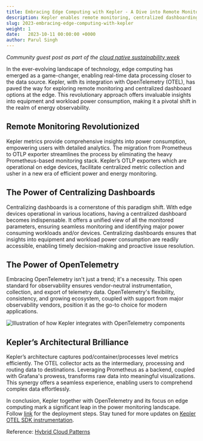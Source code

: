 ```yaml
---
title: Embracing Edge Computing with Kepler - A Dive into Remote Monitoring, Centralized Dashboarding, and Visualization
description: Kepler enables remote monitoring, centralized dashboarding, and visualization of energy consumption, revolutionizing energy observability at edge.
slug: 2023-embracing-edge-computing-with-kepler
weight: 1
date:   2023-10-11 00:00:00 +0000
author: Parul Singh
---
```


*Community guest post as part of the [cloud native sustainability week](https://tag-env-sustainability.cncf.io/cloud-native-sustainability-week/)*

In the ever-evolving landscape of technology, edge computing has emerged as a game-changer, enabling real-time data processing closer to the data source. Kepler, with its integration with OpenTelemetry (OTEL), has paved the way for exploring remote monitoring and centralized dashboard options at the edge. This revolutionary approach offers invaluable insights into equipment and workload power consumption, making it a pivotal shift in the realm of energy observability.

## Remote Monitoring Revolutionized

Kepler metrics provide comprehensive insights into power consumption, empowering users with detailed analytics. The migration from Prometheus to OTLP exporter streamlines the process by eliminating the heavy Prometheus-based monitoring stack. Kepler’s OTLP exporters which are operational on edge devices, facilitate centralized metric collection and usher in a new era of efficient power and energy monitoring.

## The Power of Centralizing Dashboards

Centralizing dashboards is a cornerstone of this paradigm shift. With edge devices operational in various locations, having a centralized dashboard becomes indispensable. It offers a unified view of all the monitored parameters, ensuring seamless monitoring and identifying major power consuming workloads and/or devices. Centralizing dashboards ensures that insights into equipment and workload power consumption are readily accessible, enabling timely decision-making and proactive issue resolution.

## The Power of OpenTelemetry

Embracing OpenTelemetry isn't just a trend; it's a necessity. This open standard for observability ensures vendor-neutral instrumentation, collection, and export of telemetry data. OpenTelemetry's flexibility, consistency, and growing ecosystem, coupled with support from major observability vendors, position it as the go-to choice for modern applications.

<p class="mt-5 mb-5"><img src="/images/blogs/2023-09-cloud-native-sustainability-week/KEPLER-OTEL.png" alt="Illustration of how Kepler integrates with OpenTelemetry components"></p>

## Kepler’s Architectural Brilliance

Kepler’s architecture captures pod/container/processes level metrics efficiently. The OTEL collector acts as the intermediary, processing and routing data to destinations. Leveraging Prometheus as a backend, coupled with Grafana's prowess, transforms raw data into meaningful visualizations. This synergy offers a seamless experience, enabling users to comprehend complex data effortlessly.

In conclusion, Kepler together with OpenTelemetry and its focus on edge computing mark a significant leap in the power monitoring landscape. Follow [link](https://github.com/husky-parul/otel-observability) for the deployment steps. Stay tuned for more updates on [Kepler OTEL SDK instrumentation](https://github.com/sustainable-computing-io/kepler/issues/659).

Reference: [Hybrid Cloud Patterns](https://hybrid-cloud-patterns.io/learn/about/)

